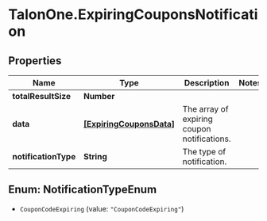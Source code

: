 # TalonOne.ExpiringCouponsNotification

## Properties

Name | Type | Description | Notes
------------ | ------------- | ------------- | -------------
**totalResultSize** | **Number** |  | 
**data** | [**[ExpiringCouponsData]**](ExpiringCouponsData.md) | The array of expiring coupon notifications. | 
**notificationType** | **String** | The type of notification. | 



## Enum: NotificationTypeEnum


* `CouponCodeExpiring` (value: `"CouponCodeExpiring"`)





